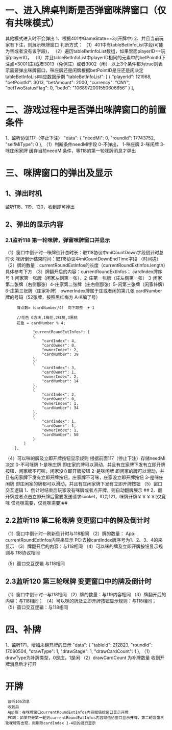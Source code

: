 

# 一、进入牌桌判断是否弹窗咪牌窗口（仅有共咪模式）
其他模式进入时不会弹出
1、根据401中GameState==3;(开牌中)
2、并且当前玩家有下注，则展示咪牌窗口
判断方式：
（1）401中有tableBetInfoList字段(可能为空或者没有该字段)，
（2）遍历tableBetInfoList数组，如果里面playerID==玩家playerID，
（3）并且tableBetInfoList中playerID相同的元素中的betPointId下注点=3001(庄)或者3013（免佣庄）或者3002（闲）
以上3个条件都为true则表示需要弹出咪牌窗口，咪庄牌还是闲牌根据betPointID是庄还是闲决定
tableBetInfoList响应数据示例
"tableBetInfoList": [
        {
            "playerId": 121968,
            "betPointId": 3013,
            "betAmount": 2000,
            "currency": "CNY",
            "betTwoStatusFlag": 0,
            "betId": "1068972001550606656"
        }
    ],
# 二、游戏过程中是否弹出咪牌窗口的前置条件
1、监听协议117（停止下注）
            "data": {
            "needMi": 0,
            "roundId": 17743752,
            "selfMiType": 0
        },
（1）判断条件needMi字段
    0-不弹出， 1-咪庄牌 2-咪闲牌 3-咪庄闲家牌
缓存当前needMi条件，等118的第一轮咪牌消息才弹出

# 三、咪牌窗口的弹出及显示
## 1、弹出时机
   监听118、119、120，收到即可弹出
## 2、弹出的显示内容
   ### 2.1监听118 第一轮咪牌，弹窗咪牌窗口并显示
   （1）窗口中倒计时--咪牌倒计总时长：取118协议中miCountDown字段倒计时总时长
                   咪牌倒计结束时间：取118协议中miCountDownEndTime字段 （时间搓）
   （2）牌的数量：currentRoundExtInfos的长度（currentRoundExtInfos.length）具体参考下方
   （3）牌翻开后的内容：currentRoundExtInfos；
        cardIndex牌序号 1-闲家第一张牌（闲家左侧第一张），2-庄第一张牌（庄左侧第一张） 3-闲家第二张牌（右侧那张）4-庄家第二张牌（庄右侧那张）5-闲第三张牌（闲家补牌）6-庄第三张牌（庄家补牌）
        ownerIndex牌属于庄或者闲的第几张
        cardNumber牌的号码（52张牌，按照黑红梅方 A-K编了号）
         
         牌点数=（cardNumber/4） 向下取整  + 1

         //花色 0方块,1梅花,2红桃,3黑桃
         花色 = cardNumber % 4;

                "currentRoundExtInfos": [
                {
                    "cardIndex": 4,
                    "cardOwner": 0,
                    "ownerIndex": 2,
                    "cardNumber": 39
                },
                {
                    "cardIndex": 3,
                    "cardOwner": 1,
                    "ownerIndex": 2,
                    "cardNumber": 14
                },
                {
                    "cardIndex": 2,
                    "cardOwner": 0,
                    "ownerIndex": 1,
                    "cardNumber": 34
                },
                {
                    "cardIndex": 1,
                    "cardOwner": 1,
                    "ownerIndex": 1,
                    "cardNumber": 50
                }
            ]
        },

   （4）可以咪的牌及立即开牌按钮显示规则
       根据前面117（停止下注）存储needMi决定
       0-不可咪牌
       1-是咪庄牌 即庄家的牌可以滑动，并且有庄家牌下发有立即开牌按钮，闲家牌不可咪，闲家没立即开牌按钮
       2-是咪闲牌 即闲家的牌可以滑动，并且有闲家牌下发有立即开牌按钮，庄家牌不可咪，庄家没立即开牌按钮
       3-是咪庄闲牌 即庄闲家的牌都可以滑动，并且有庄闲家牌下发有立即开牌按钮
   （5）窗口交互逻辑
      1、倒计时结束后玩家没有咪牌或者点开牌，则自动翻牌展示
      ## 2、翻开牌或者点击立即开牌后需要发送请求scoket，ID为121，咪牌开牌￥￥￥￥(仅竞咪 仅竞咪需要，仅竞咪需要)##
   ## 2.2监听119  第二轮咪牌 变更窗口中的牌及倒计时
   （1）窗口中倒计时--刷新倒计时与118相同
   （2）牌的数量：
        App: currentRoundExtInfos内容来显示
        PC:去掉cardIndex牌序号为1、2、3、4的来显示
   （3）牌翻开后的内容：与118相同
   （4）可以咪的牌及立即开牌按钮显示规则与 118协议相同
       
   （5）窗口交互逻辑 与118相同
   ## 2.3监听120  第三轮咪牌 变更窗口中的牌及倒计时
   （1）窗口中倒计时--与118相同
   （2）牌的数量：与119内容相同
   （3）牌翻开后的内容：与118相同；
   （4）可以咪的牌及立即开牌按钮显示规则：与118相同；
   （5）窗口交互逻辑：与118相同
# 四、补牌
   1、监听171，增加未翻开牌的显示
           "data": {
            "tableId": 212823,
            "roundId": 17080504,
            "drawType": 1,
            "drawStage": 1,
            "drawCardCount": 1
        },
    （1）drawType为补牌类型，0是庄，1是闲
    （2）drawCardCount 为补牌数量
    收到开牌消息后才打开
# 开牌
     监听106消息
     收到后
     App端：在咪牌窗口currentRoundExtInfos内容赋值给窗口显示开牌
     PC端：如果只是第一轮则currentRoundExtInfos内容赋值给窗口显示开牌，第二轮及第三轮咪牌有出现，则剔除cardIndex 1-4后的进行显示





